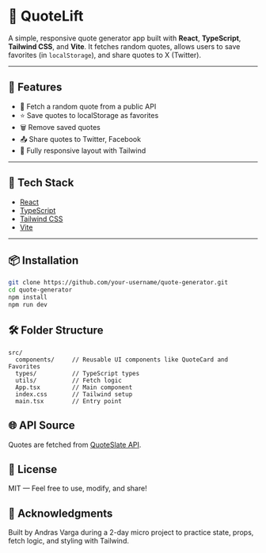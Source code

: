 # 🧠 QuoteLift

A simple, responsive quote generator app built with **React**, **TypeScript**, **Tailwind CSS**, and **Vite**. It fetches random quotes, allows users to save favorites (in `localStorage`), and share quotes to X (Twitter).

<!-- ![screenshot](./screenshot.png) -->

---

## 🚀 Features

- 📝 Fetch a random quote from a public API
- ⭐ Save quotes to localStorage as favorites
- 🗑️ Remove saved quotes
- 📤 Share quotes to Twitter, Facebook
- 📱 Fully responsive layout with Tailwind

---

## 🔧 Tech Stack

- [React](https://reactjs.org/)
- [TypeScript](https://www.typescriptlang.org/)
- [Tailwind CSS](https://tailwindcss.com/)
- [Vite](https://vitejs.dev/)

---

## 📦 Installation

```bash
git clone https://github.com/your-username/quote-generator.git
cd quote-generator
npm install
npm run dev
```

## 🛠 Folder Structure
```less
src/
  components/     // Reusable UI components like QuoteCard and Favorites
  types/          // TypeScript types
  utils/          // Fetch logic
  App.tsx         // Main component
  index.css       // Tailwind setup
  main.tsx        // Entry point
```

## 🌐 API Source
Quotes are fetched from [QuoteSlate API](https://quoteslate.vercel.app).

## 📜 License
MIT — Feel free to use, modify, and share!

## 🙌 Acknowledgments
Built by Andras Varga during a 2-day micro project to practice state, props, fetch logic, and styling with Tailwind.